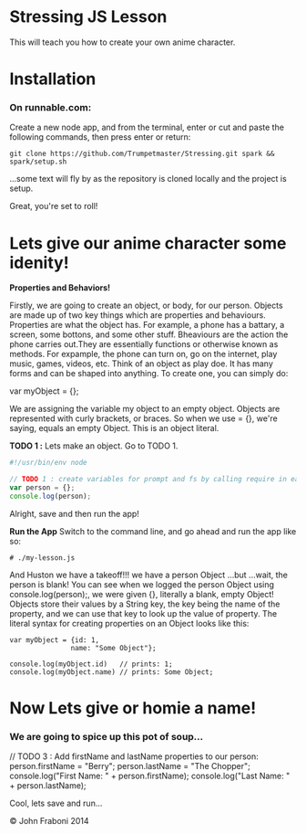 Stressing JS Lesson
=======================
This will teach you how to create your own anime character.  

# Installation

### On runnable.com:
Create a new node app, and from the terminal, enter or cut and paste the following commands, then press enter or return:
    
    git clone https://github.com/Trumpetmaster/Stressing.git spark && spark/setup.sh
    
...some text will fly by as the repository is cloned locally and the project is setup.

Great, you're set to roll!

 
# Lets give our anime character some idenity!

**Properties and Behaviors!**

Firstly, we are going to create an object, or body, for our person. Objects are made up of two key things which 
are properties and behaviours. Properties are what the object has. For example, a phone has a battary, a screen,
some bottons, and some other stuff. Bheaviours are the action the phone carries out.They are essentially 
functions or otherwise known as methods. For expample, the phone can turn on, go on the internet, play music,
games, videos, etc. Think of an object as play doe. It has many forms and can be shaped into anything. 
To create one, you can simply do:

var myObject = {};

We are assigning the variable my object to an empty object. Objects are represented with curly brackets, or 
braces. So when we use = {}, we're saying, equals an empty Object. This is an object literal. 


**TODO 1 :** Lets make an object. Go to TODO 1.


```javascript
#!/usr/bin/env node

// TODO 1 : create variables for prompt and fs by calling require in each respective module:
var person = {};
console.log(person);

```
Alright, save and then run the app!


**Run the App** Switch to the command line, and go ahead and run the app like so:

    # ./my-lesson.js
    
    
 And Huston we have a takeoff!!! we have a person Object ...but ...wait, the person is blank! 
 You can see when we logged the person Object using console.log(person);, we were given {}, literally a blank,
 empty Object! Objects store their values by a String key, the key being the name of the property, and we 
 can use that key to look up the value of property. The literal syntax for creating properties on an Object 
 looks like this:
 
 ```
 var myObject = {id: 1, 
                name: "Some Object"};

console.log(myObject.id)   // prints: 1;
console.log(myObject.name) // prints: Some Object;

```
# Now Lets give or homie a name!
### We are going to spice up this pot of soup...

// TODO 3 : Add firstName and lastName properties to our person:
person.firstName = "Berry";
person.lastName = "The Chopper";
console.log("First Name: " + person.firstName);
console.log("Last Name: " + person.lastName);

Cool, lets save and run... 


&copy; John Fraboni 2014